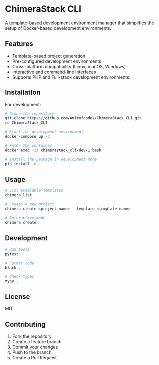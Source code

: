 # ChimeraStack CLI

A template-based development environment manager that simplifies the setup of Docker-based development environments.

## Features

- Template-based project generation
- Pre-configured development environments
- Cross-platform compatibility (Linux, macOS, Windows)
- Interactive and command-line interfaces
- Supports PHP and Full-stack development environments

## Installation

For development:

```bash
# Clone the repository
git clone https://github.com/Amirofcodes/ChimeraStack_CLI.git
cd ChimeraStack_CLI

# Start the development environment
docker-compose up -d

# Enter the container
docker exec -it chimerastack_cli-dev-1 bash

# Install the package in development mode
pip install -e .
```

## Usage

```bash
# List available templates
chimera list

# Create a new project
chimera create <project-name> --template <template-name>

# Interactive mode
chimera create
```

## Development

```bash
# Run tests
pytest

# Format code
black .

# Check types
mypy .
```

## License

MIT

## Contributing

1. Fork the repository
2. Create a feature branch
3. Commit your changes
4. Push to the branch
5. Create a Pull Request